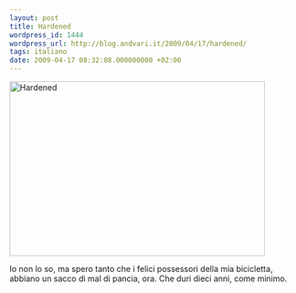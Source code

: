 ```yaml
---
layout: post
title: Hardened
wordpress_id: 1444
wordpress_url: http://blog.andvari.it/2009/04/17/hardened/
tags: italiano
date: 2009-04-17 08:32:08.000000000 +02:00
---
```

<a title="Hardened by Heliøs, on Flickr" href="http://www.flickr.com/photos/helios89/3449786192/"><img src="http://farm4.static.flickr.com/3344/3449786192_645d3533a8_b.jpg" alt="Hardened" width="447" height="306" /></a>

Io non lo so, ma spero tanto che i felici possessori della mia bicicletta, abbiano un sacco di mal di pancia, ora. Che duri dieci anni, come minimo.
